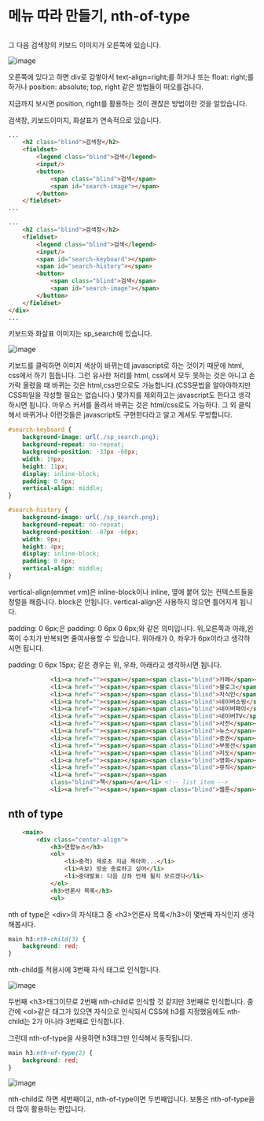 # 메뉴 따라 만들기, nth-of-type

## 

그 다음 검색창의 키보드 이미지가 오른쪽에 있습니다.

![image](https://user-images.githubusercontent.com/79847020/184320497-84ba4659-3401-4bc8-99c1-565dfc15a6bd.png)

오른쪽에 있다고 하면 div로 감쌓아서 text-align=right;를 하거나 또는 float: right;를 하거나 position: absolute; top, right 같은 방법들이 떠오를겁니다.

지금까지 보시면 position, right를 활용하는 것이 괜찮은 방법이란 것을 알았습니다. 

검색창, 키보드이미지, 화살표가 연속적으로 있습니다.

```HTML
...
	<h2 class="blind">검색창</h2>
	<fieldset>
		<legend class="blind">검색</legend>
		<input/>
		<button>
			<span class="blind">검색</span>
			<span id="search-image"></span>
		</button>
	</fieldset>
...	
```			

```HTML
...
	<h2 class="blind">검색창</h2>
	<fieldset>
		<legend class="blind">검색</legend>
		<input/>
		<span id="search-keyboard"></span>
		<span id="search-history"></span>
		<button>
			<span class="blind">검색</span>
			<span id="search-image"></span>
		</button>
	</fieldset>
</div>
...	
```	

키보드와 화살표 이미지는 sp_search에 있습니다.

![image](https://user-images.githubusercontent.com/79847020/184321700-b9854586-90c1-49b3-989e-b875092aac71.png)

키보드를 클릭하면 이미지 색상이 바뀌는데 javascript로 하는 것이기 때문에 html, css에서 하기 힘듭니다. 그런 유사한 처리를 html, css에서 모두 못하는 것은 아니고 손가락 올렸을 때 바뀌는 것은 html,css만으로도 가능합니다.(CSS문법을 알아야하지만 CSS파일을 작성할 필요는 없습니다.) 몇가지를 제외하고는 javascript도 한다고 생각하시면 됩니다. 마우스 커서를 올려서 바뀌는 것은 html/css로도 가능하다. 그 외 클릭해서 바뀌거나 이런것들은 javascript도 구현한다라고 알고 계셔도 무방합니다.

```CSS
#search-keyboard {
    background-image: url(./sp_search.png);
    background-repeat: no-repeat;
    background-position: -33px -60px;
    width: 19px;
    height: 11px;
    display: inline-block;
    padding: 0 6px;
    vertical-align: middle;
}

#search-history {
    background-image: url(./sp_search.png);
    background-repeat: no-repeat;
    background-position: -87px -60px;
    width: 9px;
    height: 4px;
    display: inline-block;
    padding: 0 6px;
    vertical-align: middle;
}
```

vertical-align(emmet vm)은 inline-block이나 inline, 옆에 붙어 있는 컨텍스트들을 정렬을 해줍니다.  block은 안됩니다. vertical-align은 사용하지 않으면 틀어지게 됩니다. 

padding: 0 6px;은 padding: 0 6px 0 6px;와 같은 의미입니다. 위,오른쪽과 아래,왼쪽이 수치가 반복되면 줄여사용할 수 있습니다. 위아래가 0, 좌우가 6px이라고 생각하시면 됩니다. 

padding: 0 6px 15px; 같은 경우는 위, 우좌, 아래라고 생각하시면 됩니다. 

```HTML
            <li><a href=""><span></span><span class="blind">카페</span></a></li><!--list item-->
            <li><a href=""><span></span><span class="blind">블로그</span></a></li><!--list item-->
            <li><a href=""><span></span><span class="blind">지식인</span></a></li><!--list item-->
            <li><a href=""><span></span><span class="blind">네이버쇼핑</span></a></li><!--list item-->
            <li><a href=""><span></span><span class="blind">네이버페이</span></a></li><!--list item-->
            <li><a href=""><span></span><span class="blind">네이버TV</span></a></li> <!-- list item -->
            <li><a href=""><span></span><span class="blind">사전</span></a></li> <!-- list item -->
            <li><a href=""><span></span><span class="blind">뉴스</span></a></li> <!-- list item -->
            <li><a href=""><span></span><span class="blind">증권</span></a></li> <!-- list item -->
            <li><a href=""><span></span><span class="blind">부동산</span></a></li> <!-- list item -->
            <li><a href=""><span></span><span class="blind">지도</span></a></li> <!-- list item -->
            <li><a href=""><span></span><span class="blind">영화</span></a></li> <!-- list item -->
            <li><a href=""><span></span><span class="blind">뮤직</span></a></li> <!-- list item -->
            <li><a href=""><span></span><span
			class="blind">책</span></a></li> <!-- list item -->
            <li><a href=""><span></span><span class="blind">웹툰</span></a></li> <!-- list item -->
```

## nth of type 

```html
    <main>
        <div class="center-align">
            <h3>연합뉴스</h3>
            <ol>
                <li>충격) 제로초 지금 목아파...</li>
                <li>속보) 방송 종료하고 싶어</li>
                <li>중대발표: 다음 강좌 언제 될지 모르겠다</li>
            </ol>
            <h3>언론사 목록</h3>
            <ul>
```

nth of type은 \<div\>의 자식태그 중 \<h3\>언론사 목록\<\/h3\>이 몇번째 자식인지 생각해봅시다.

```CSS
main h3:nth-child(3) {
    background: red;
}
```

nth-child를 적용시에 3번째 자식 태그로 인식합니다.

![image](https://user-images.githubusercontent.com/79847020/184476196-8bd91648-59fd-480c-89db-5462a6946585.png)

두번째 \<h3\>태그이므로 2번째 nth-child로 인식할 것 같지만 3번째로 인식합니다. 중간에 \<ol\>같은 태그가 있으면 자식으로 인식되서 CSS에 h3를 지정했음에도 nth-child는 2가 아니라 3번째로 인식합니다. 

그런데 nth-of-type을 사용하면 h3태그만 인식해서 동작됩니다.  

```CSS
main h3:nth-of-type(2) {
    background: red;
}
```

![image](https://user-images.githubusercontent.com/79847020/184476674-5f527032-db64-4ed7-8987-2f6cf4b3cb9f.png)

nth-child로 하면 세번째이고, nth-of-type이면 두번째입니다. 보통은 nth-of-type을 더 많이 활용하는 편입니다.



